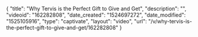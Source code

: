 {
    "title": "Why Tervis is the Perfect Gift to Give and Get",
    "description": "",
    "videoid": "162282808",
    "date_created": "1524697272",
    "date_modified": "1525105916",
    "type": "captivate",
    "layout": "video",
    "url": "\/v\/why-tervis-is-the-perfect-gift-to-give-and-get\/162282808"
}